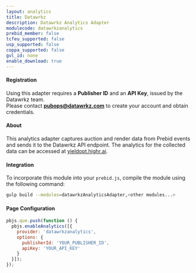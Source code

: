 ```yaml
---
layout: analytics
title: Datawrkz
description: Datawrkz Analytics Adapter
modulecode: datawrkzanalytics
prebid_member: false
tcfeu_supported: false
usp_supported: false
coppa_supported: false
gvl_id: none
enable_download: true
---
```


#### Registration

Using this adapter requires a **Publisher ID** and an **API Key**, issued by the Datawrkz team.  
Please contact **pubops@datawrkz.com** to create your account and obtain credentials.

#### About

This analytics adapter captures auction and render data from Prebid events and sends it to the Datawrkz API endpoint. The analytics for the  collected data can be accessed at [yieldopt.highr.ai](https://yieldopt.highr.ai/).

#### Integration

To incorporate this module into your `prebid.js`, compile the module using the following command:

```sh
gulp build --modules=datawrkzAnalyticsAdapter,<other modules...>
```

#### Page Configuration

```js
pbjs.que.push(function () {
  pbjs.enableAnalytics([{
    provider: 'datawrkzanalytics',
    options: {
      publisherId: 'YOUR_PUBLISHER_ID',
      apiKey: 'YOUR_API_KEY'
    }
  }]);
});
```
